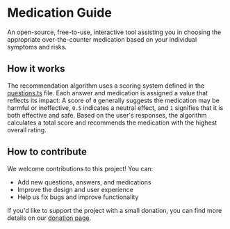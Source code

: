 # Medication Guide

An open-source, free-to-use, interactive tool assisting you in choosing the appropriate over-the-counter medication based on your individual symptoms and risks.

## How it works

The recommendation algorithm uses a scoring system defined in the [questions.ts](src/routes/interactive/questions.ts) file. Each answer and medication is assigned a value that reflects its impact: A score of `0` generally suggests the medication may be harmful or ineffective, `0.5` indicates a neutral effect, and `1` signifies that it is both effective and safe. Based on the user's responses, the algorithm calculates a total score and recommends the medication with the highest overall rating.

## How to contribute

We welcome contributions to this project! You can:

- Add new questions, answers, and medications
- Improve the design and user experience
- Help us fix bugs and improve functionality

If you'd like to support the project with a small donation, you can find more details on our [donation page](https://medicationguide.org/donate).
